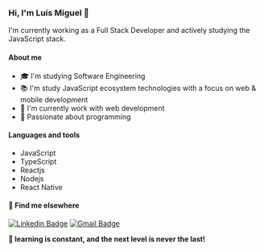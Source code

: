 ### Hi, I'm Luís Miguel 👋

I'm currently working as a Full Stack Developer and actively studying the JavaScript stack.

#### About me
- 🎓 I'm studying Software Engineering
- 📚 I'm study JavaScript ecosystem technologies with a focus on web & mobile development
- 💼 I'm currently work with web development
- 💜 Passionate about programming

#### Languages and tools
- JavaScript
- TypeScript
- Reactjs
- Nodejs
- React Native

#### 💬 Find me elsewhere

[![Linkedin Badge](https://img.shields.io/badge/-Luís%20Miguel-blue?style=flat-square&logo=Linkedin&logoColor=white&link=https://www.linkedin.com/in/lu%C3%ADs-miguel-dutra-alves-32039a240/)](https://www.linkedin.com/in/lu%C3%ADs-miguel-dutra-alves-32039a240/) 
[![Gmail Badge](https://img.shields.io/badge/-luismigueldutraalves@gmail.com-c14438?style=flat-square&logo=Gmail&logoColor=white&link=mailto:luismigueldutraalves@gmail.com)](mailto:luismigueldutraalves@gmail.com)

**🚀 learning is constant, and the next level is never the last!**
